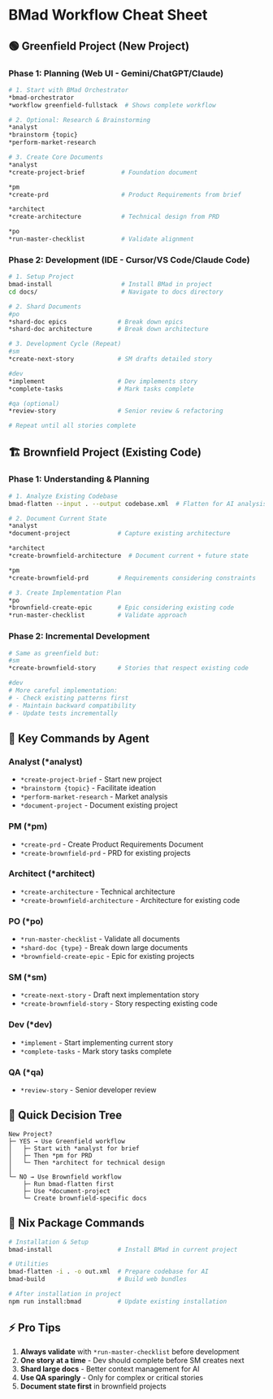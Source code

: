 # BMad Workflow Cheat Sheet

## 🟢 Greenfield Project (New Project)

### Phase 1: Planning (Web UI - Gemini/ChatGPT/Claude)

```bash
# 1. Start with BMad Orchestrator
*bmad-orchestrator
*workflow greenfield-fullstack  # Shows complete workflow

# 2. Optional: Research & Brainstorming
*analyst
*brainstorm {topic}
*perform-market-research

# 3. Create Core Documents
*analyst
*create-project-brief          # Foundation document

*pm 
*create-prd                    # Product Requirements from brief

*architect
*create-architecture           # Technical design from PRD

*po
*run-master-checklist          # Validate alignment
```

### Phase 2: Development (IDE - Cursor/VS Code/Claude Code)

```bash
# 1. Setup Project
bmad-install                   # Install BMad in project
cd docs/                       # Navigate to docs directory

# 2. Shard Documents
#po
*shard-doc epics              # Break down epics
*shard-doc architecture       # Break down architecture

# 3. Development Cycle (Repeat)
#sm
*create-next-story            # SM drafts detailed story

#dev
*implement                    # Dev implements story
*complete-tasks               # Mark tasks complete

#qa (optional)
*review-story                 # Senior review & refactoring

# Repeat until all stories complete
```

## 🏗️ Brownfield Project (Existing Code)

### Phase 1: Understanding & Planning

```bash
# 1. Analyze Existing Codebase
bmad-flatten --input . --output codebase.xml  # Flatten for AI analysis

# 2. Document Current State
*analyst
*document-project             # Capture existing architecture

*architect
*create-brownfield-architecture  # Document current + future state

*pm
*create-brownfield-prd        # Requirements considering constraints

# 3. Create Implementation Plan
*po
*brownfield-create-epic       # Epic considering existing code
*run-master-checklist         # Validate approach
```

### Phase 2: Incremental Development

```bash
# Same as greenfield but:
#sm
*create-brownfield-story      # Stories that respect existing code

#dev
# More careful implementation:
# - Check existing patterns first
# - Maintain backward compatibility
# - Update tests incrementally
```

## 🔑 Key Commands by Agent

### Analyst (*analyst)
- `*create-project-brief` - Start new project
- `*brainstorm {topic}` - Facilitate ideation
- `*perform-market-research` - Market analysis
- `*document-project` - Document existing project

### PM (*pm)
- `*create-prd` - Create Product Requirements Document
- `*create-brownfield-prd` - PRD for existing projects

### Architect (*architect)
- `*create-architecture` - Technical architecture
- `*create-brownfield-architecture` - Architecture for existing code

### PO (*po)
- `*run-master-checklist` - Validate all documents
- `*shard-doc {type}` - Break down large documents
- `*brownfield-create-epic` - Epic for existing projects

### SM (*sm)
- `*create-next-story` - Draft next implementation story
- `*create-brownfield-story` - Story respecting existing code

### Dev (*dev)
- `*implement` - Start implementing current story
- `*complete-tasks` - Mark story tasks complete

### QA (*qa)
- `*review-story` - Senior developer review

## 📌 Quick Decision Tree

```
New Project?
├─ YES → Use Greenfield workflow
│   ├─ Start with *analyst for brief
│   ├─ Then *pm for PRD
│   └─ Then *architect for technical design
│
└─ NO → Use Brownfield workflow
    ├─ Run bmad-flatten first
    ├─ Use *document-project
    └─ Create brownfield-specific docs
```

## 🚀 Nix Package Commands

```bash
# Installation & Setup
bmad-install                  # Install BMad in current project

# Utilities
bmad-flatten -i . -o out.xml  # Prepare codebase for AI
bmad-build                    # Build web bundles

# After installation in project
npm run install:bmad          # Update existing installation
```

## ⚡ Pro Tips

1. **Always validate** with `*run-master-checklist` before development
2. **One story at a time** - Dev should complete before SM creates next
3. **Shard large docs** - Better context management for AI
4. **Use QA sparingly** - Only for complex or critical stories
5. **Document state first** in brownfield projects